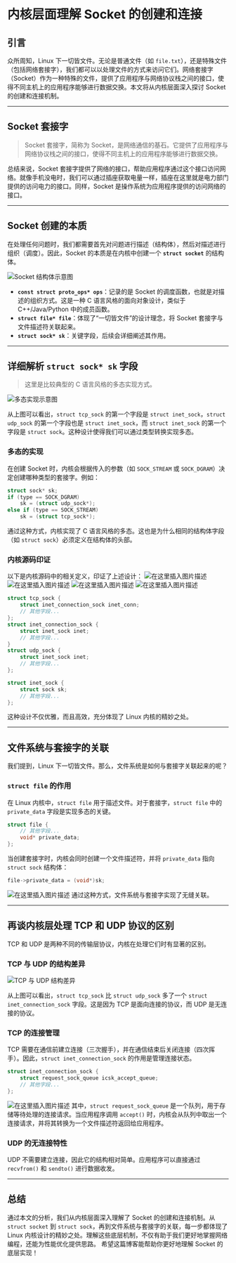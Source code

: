 # 内核层面理解 Socket 的创建和连接

## 引言
众所周知，Linux 下一切皆文件。无论是普通文件（如 `file.txt`），还是特殊文件（包括网络套接字），我们都可以以处理文件的方式来访问它们。网络套接字（Socket）作为一种特殊的文件，提供了应用程序与网络协议栈之间的接口，使得不同主机上的应用程序能够进行数据交换。本文将从内核层面深入探讨 Socket 的创建和连接机制。

---

## Socket 套接字
> Socket 套接字，简称为 Socket，是网络通信的基石。它提供了应用程序与网络协议栈之间的接口，使得不同主机上的应用程序能够进行数据交换。

总结来说，Socket 套接字提供了网络的接口，帮助应用程序通过这个接口访问网络。就像手机没电时，我们可以通过插座获取电量一样，插座在这里就是电力部门提供的访问电力的接口。同样，Socket 是操作系统为应用程序提供的访问网络的接口。

---

## Socket 创建的本质
在处理任何问题时，我们都需要首先对问题进行描述（结构体），然后对描述进行组织（调度）。因此，Socket 的本质是在内核中创建一个 **`struct socket`** 的结构体。

![Socket 结构体示意图](https://i-blog.csdnimg.cn/direct/3a4d099341274802b25aead91ba973d4.png)

* **`const struct proto_ops* ops`**：记录的是 Socket 的调度函数，也就是对描述的组织方式。这是一种 C 语言风格的面向对象设计，类似于 C++/Java/Python 中的成员函数。
* **`struct file* file`**：体现了“一切皆文件”的设计理念，将 Socket 套接字与文件描述符关联起来。
* **`struct sock* sk`**：关键字段，后续会详细阐述其作用。

---

## 详细解析 `struct sock* sk` 字段
> 这里是比较典型的 C 语言风格的多态实现方式。

![多态实现示意图](https://i-blog.csdnimg.cn/direct/759ebaeabec3483285bbf096e70e1c8c.png)

从上图可以看出，`struct tcp_sock` 的第一个字段是 `struct inet_sock`，`struct udp_sock` 的第一个字段也是 `struct inet_sock`，而 `struct inet_sock` 的第一个字段是 `struct sock`。这种设计使得我们可以通过类型转换实现多态。

### 多态的实现
在创建 Socket 时，内核会根据传入的参数（如 `SOCK_STREAM` 或 `SOCK_DGRAM`）决定创建哪种类型的套接字。例如：

```c
struct sock* sk;
if (type == SOCK_DGRAM)
    sk = (struct udp_sock*);
else if (type == SOCK_STREAM)
    sk = (struct tcp_sock*);
```

通过这种方式，内核实现了 C 语言风格的多态。这也是为什么相同的结构体字段（如 `struct sock`）必须定义在结构体的头部。

### 内核源码印证
以下是内核源码中的相关定义，印证了上述设计：
![在这里插入图片描述](https://i-blog.csdnimg.cn/direct/9c574b09f3e3486493d9cc0de50ba187.png)
![在这里插入图片描述](https://i-blog.csdnimg.cn/direct/727e8abfda0b47b8a4137d8177e268b6.png)
![在这里插入图片描述](https://i-blog.csdnimg.cn/direct/6cf6139549ff4c159c444c4b9f31d1d5.png)
![在这里插入图片描述](https://i-blog.csdnimg.cn/direct/d9b26c807d1c4813841620a186fbb0a9.png)

```c
struct tcp_sock {
    struct inet_connection_sock inet_conn;
    // 其他字段...
};
struct inet_connection_sock {
	struct inet_sock inet;
	// 其他字段...
}
struct udp_sock {
    struct inet_sock inet;
    // 其他字段...
};

struct inet_sock {
    struct sock sk;
    // 其他字段...
};
```

这种设计不仅优雅，而且高效，充分体现了 Linux 内核的精妙之处。

---

## 文件系统与套接字的关联
我们提到，Linux 下一切皆文件。那么，文件系统是如何与套接字关联起来的呢？

### `struct file` 的作用
在 Linux 内核中，`struct file` 用于描述文件。对于套接字，`struct file` 中的 `private_data` 字段是实现多态的关键。

```c
struct file {
    // 其他字段...
    void* private_data;
};
```

当创建套接字时，内核会同时创建一个文件描述符，并将 `private_data` 指向 `struct sock` 结构体：

```c
file->private_data = (void*)sk;
```
![在这里插入图片描述](https://i-blog.csdnimg.cn/direct/74d1aa59ae434ee981b907b54dc7db66.png)
通过这种方式，文件系统与套接字实现了无缝关联。

---

## 再谈内核层处理 TCP 和 UDP 协议的区别
TCP 和 UDP 是两种不同的传输层协议，内核在处理它们时有显著的区别。

### TCP 与 UDP 的结构差异
![TCP 与 UDP 结构差异](https://i-blog.csdnimg.cn/direct/5770c0bbec02400f81ffef0ef50686c3.png)

从上图可以看出，`struct tcp_sock` 比 `struct udp_sock` 多了一个 `struct inet_connection_sock` 字段。这是因为 TCP 是面向连接的协议，而 UDP 是无连接的协议。

### TCP 的连接管理
TCP 需要在通信前建立连接（三次握手），并在通信结束后关闭连接（四次挥手）。因此，`struct inet_connection_sock` 的作用是管理连接状态。

```c
struct inet_connection_sock {
    struct request_sock_queue icsk_accept_queue;
    // 其他字段...
};
```
![在这里插入图片描述](https://i-blog.csdnimg.cn/direct/a735dcf3c17e4caeb6275e71f1697f6e.png)
其中，`struct request_sock_queue` 是一个队列，用于存储等待处理的连接请求。当应用程序调用 `accept()` 时，内核会从队列中取出一个连接请求，并将其转换为一个文件描述符返回给应用程序。

### UDP 的无连接特性
UDP 不需要建立连接，因此它的结构相对简单。应用程序可以直接通过 `recvfrom()` 和 `sendto()` 进行数据收发。

---

## 总结
通过本文的分析，我们从内核层面深入理解了 Socket 的创建和连接机制。从 `struct socket` 到 `struct sock`，再到文件系统与套接字的关联，每一步都体现了 Linux 内核设计的精妙之处。理解这些底层机制，不仅有助于我们更好地掌握网络编程，还能为性能优化提供思路。
希望这篇博客能帮助你更好地理解 Socket 的底层实现！